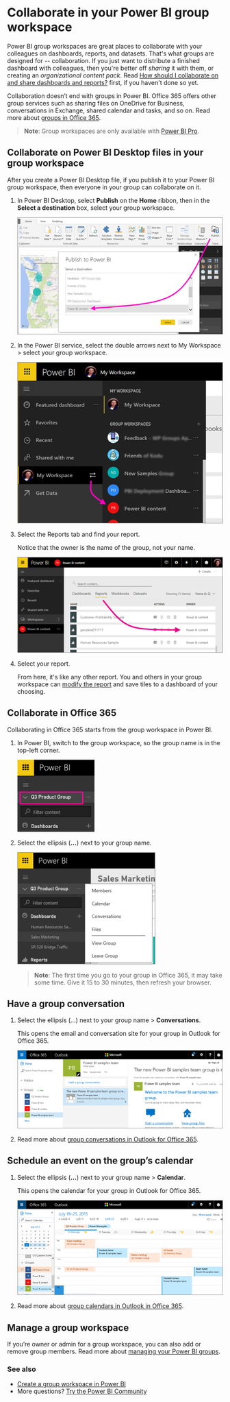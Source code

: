 <properties 
   pageTitle="Collaborate in your Power BI group workspace"
   description="Read about collaborating on Power BI Desktop files in your group workspace, and with Office 365 services like sharing files on OneDrive for Business, conversations in Exchange, calendar, and tasks."
   services="powerbi" 
   documentationCenter="" 
   authors="ajayan" 
   manager="erikre" 
   backup="maggiesMSFT"
   editor=""
   tags=""
   qualityFocus="no"
   qualityDate=""/>
 
<tags
   ms.service="powerbi"
   ms.devlang="NA"
   ms.topic="article"
   ms.tgt_pltfrm="NA"
   ms.workload="powerbi"
   ms.date="03/09/2017"
   ms.author="ajayan"/>
# Collaborate in your Power BI group workspace

Power BI group workspaces are great places to collaborate with your colleagues on dashboards, reports, and datasets. That's what groups are designed for -- collaboration. If you just want to distribute a finished dashboard with colleagues, then you're better off *sharing* it with them, or creating an *organizational content pack*. Read [How should I collaborate on and share dashboards and reports?](powerbi-service-how-should-i-share-my-dashboard.md) first, if you haven't done so yet. 

Collaboration doesn’t end with groups in Power BI. Office 365 offers other group services such as sharing files on OneDrive for Business, conversations in Exchange, shared calendar and tasks, and so on. Read more about [groups in Office 365](https://support.office.com/article/Create-a-group-in-Office-365-7124dc4c-1de9-40d4-b096-e8add19209e9).

>**Note**: Group workspaces are only available with [Power BI Pro](powerbi-power-bi-pro-content-what-is-it.md).

## Collaborate on Power BI Desktop files in your group workspace

After you create a Power BI Desktop file, if you publish it to your Power BI group workspace, then everyone in your group can collaborate on it.

1. In Power BI Desktop, select **Publish** on the **Home** ribbon, then in the **Select a destination** box, select your group workspace.

    ![](media/powerbi-service-collaborate-with-your-power-bi-group/power-bi-group-publish-pbix.png)

2. In the Power BI service, select the double arrows next to My Workspace > select your group workspace.

    ![](media/powerbi-service-collaborate-with-your-power-bi-group/power-bi-go-to-group.png)

3. Select the Reports tab and find your report.

    Notice that the owner is the name of the group, not your name.

    ![](media/powerbi-service-collaborate-with-your-power-bi-group/power-bi-group-pbix-report.png)

4. Select your report. 

    From here, it's like any other report. You and others in your group workspace can [modify the report](powerbi-service-reports.md) and save tiles to a dashboard of your choosing.


## Collaborate in Office 365

Collaborating in Office 365 starts from the group workspace in Power BI.

1.  In Power BI, switch to the group workspace, so the group name is in the top-left corner. 

    ![](media/powerbi-service-collaborate-with-your-power-bi-group/PBI_GrpLeftNavMember.png)

2.  Select the ellipsis (**…**) next to your group name.

    ![](media/powerbi-service-collaborate-with-your-power-bi-group/PBI_Grp_LeftNavEllips.png)

    >**Note**: The first time you go to your group in Office 365, it may take some time. Give it 15 to 30 minutes, then refresh your browser.


## Have a group conversation

1.  Select the ellipsis (…) next to your group name \> **Conversations**. 

    This opens the email and conversation site for your group in Outlook for Office 365.

    ![](media/powerbi-service-collaborate-with-your-power-bi-group/pbi_grps_o365convo.png)

2.  Read more about [group conversations in Outlook for Office 365](https://support.office.com/Article/Have-a-group-conversation-a0482e24-a769-4e39-a5ba-a7c56e828b22).

## Schedule an event on the group’s calendar

1.  Select the ellipsis (**…**) next to your group name \> **Calendar**. 

    This opens the calendar for your group in Outlook for Office 365.

    ![](media/powerbi-service-collaborate-with-your-power-bi-group/PBI_Grps_O365_Calendar.png)

2.  Read more about [group calendars in Outlook in Office 365](https://support.office.com/Article/Add-edit-and-subscribe-to-group-events-0cf1ad68-1034-4306-b367-d75e9818376a).

## Manage a group workspace

If you’re owner or admin for a group workspace, you can also add or remove group members. Read more about [managing your Power BI groups](powerbi-service-manage-your-group-in-power-bi-and-office-365.md).


### See also

- [Create a group workspace in Power BI](powerbi-service-create-a-group-in-power-bi.md)
- More questions? [Try the Power BI Community](http://community.powerbi.com/)
 

